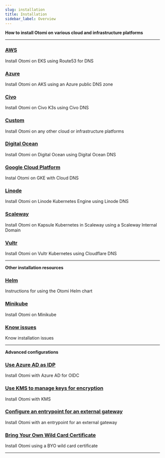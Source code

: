 ```yaml
---
slug: installation
title: Installation
sidebar_label: Overview
---
```


**How to install Otomi on various cloud and infrastructure platforms**

---

### [AWS](aws.md)
Install Otomi on EKS using Route53 for DNS

### [Azure](azure.md)
Install Otomi on AKS using an Azure public DNS zone

### [Civo](civo.md)
Install Otomi on Civo K3s using Civo DNS

### [Custom](custom.md)
Install Otomi on any other cloud or infrastructure platforms

### [Digital Ocean](digitalocean.md)
Install Otomi on Digital Ocean using Digital Ocean DNS

### [Google Cloud Platform](gcp.md)
Instal Otomi on GKE with Cloud DNS

### [Linode](linode.md)
Install Otomi on Linode Kubernetes Engine using Linode DNS

### [Scaleway](scaleway.md)
Install Otomi on Kapsule Kubernetes in Scaleway using a Scaleway Internal Domain

### [Vultr](vultr.md)
Install Otomi on Vultr Kubernetes using Cloudflare DNS

---

**Other installation resources**

### [Helm](helm.md)
Instructions for using the Otomi Helm chart

### [Minikube](minikube.md)
Install Otomi on Minikube

### [Know issues](known-issues.md)
Know installation issues

---

**Advanced configurations**

### [Use Azure AD as IDP](oidc.md)
Install Otomi with Azure AD for OIDC

### [Use KMS to manage keys for encryption](kms.md)
Install Otomi with KMS

### [Configure an entrypoint for an external gateway](entrypoint.md)
Install Otomi with an entrypoint for an external gateway

### [Bring Your Own Wild Card Certificate](byo-wildcard.md)
Install Otomi using a BYO wild card certificate

---

